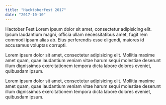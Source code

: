```yaml
---
title: "Hacktoberfest 2017"
date: "2017-10-10"
---
```


Hactober Fest Lorem ipsum dolor sit amet, consectetur adipisicing elit. Ipsum laudantium magni, officia ullam necessitatibus amet, fugit rem commodi ipsam alias ab. Eius perferendis esse eligendi, maiores id accusamus voluptas corrupti.

Lorem ipsum dolor sit amet, consectetur adipisicing elit. Mollitia maxime amet quam, quae laudantium veniam vitae harum sequi molestiae deserunt illum dignissimos exercitationem tempora dicta labore dolores eveniet, quibusdam ipsum.

Lorem ipsum dolor sit amet, consectetur adipisicing elit. Mollitia maxime amet quam, quae laudantium veniam vitae harum sequi molestiae deserunt illum dignissimos exercitationem tempora dicta labore dolores eveniet, quibusdam ipsum.